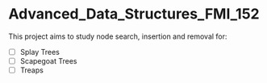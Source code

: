 # Advanced_Data_Structures_FMI_152
This project aims to study node search, insertion and removal for:
- [ ] Splay Trees
- [ ] Scapegoat Trees
- [ ] Treaps